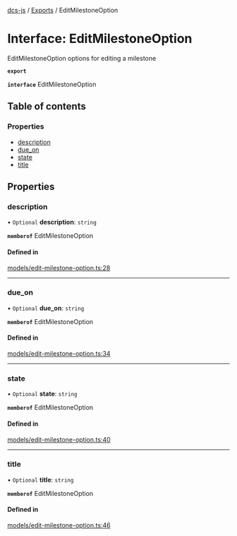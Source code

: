[dcs-js](../README.md) / [Exports](../modules.md) / EditMilestoneOption

# Interface: EditMilestoneOption

EditMilestoneOption options for editing a milestone

**`export`**

**`interface`** EditMilestoneOption

## Table of contents

### Properties

- [description](EditMilestoneOption.md#description)
- [due\_on](EditMilestoneOption.md#due_on)
- [state](EditMilestoneOption.md#state)
- [title](EditMilestoneOption.md#title)

## Properties

### <a id="description" name="description"></a> description

• `Optional` **description**: `string`

**`memberof`** EditMilestoneOption

#### Defined in

[models/edit-milestone-option.ts:28](https://github.com/unfoldingWord/dcs-js/blob/09d5a5e/models/edit-milestone-option.ts#L28)

___

### <a id="due_on" name="due_on"></a> due\_on

• `Optional` **due\_on**: `string`

**`memberof`** EditMilestoneOption

#### Defined in

[models/edit-milestone-option.ts:34](https://github.com/unfoldingWord/dcs-js/blob/09d5a5e/models/edit-milestone-option.ts#L34)

___

### <a id="state" name="state"></a> state

• `Optional` **state**: `string`

**`memberof`** EditMilestoneOption

#### Defined in

[models/edit-milestone-option.ts:40](https://github.com/unfoldingWord/dcs-js/blob/09d5a5e/models/edit-milestone-option.ts#L40)

___

### <a id="title" name="title"></a> title

• `Optional` **title**: `string`

**`memberof`** EditMilestoneOption

#### Defined in

[models/edit-milestone-option.ts:46](https://github.com/unfoldingWord/dcs-js/blob/09d5a5e/models/edit-milestone-option.ts#L46)
